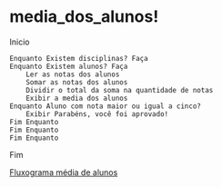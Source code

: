 # media_dos_alunos!

Inicio

	Enquanto Existem disciplinas? Faça
	Enquanto Existem alunos? Faça
		Ler as notas dos alunos
		Somar as notas dos alunos
		Dividir o total da soma na quantidade de notas
		Exibir a media dos alunos
	Enquanto Aluno com nota maior ou igual a cinco?
		Exibir Parabéns, você foi aprovado!
	Fim Enquanto
	Fim Enquanto
	Fim Enquanto
	
Fim

[Fluxograma média de alunos](https://user-images.githubusercontent.com/65674963/168697650-8ffa188d-2ae1-473a-a6dc-adc03e74c1e9.png)
